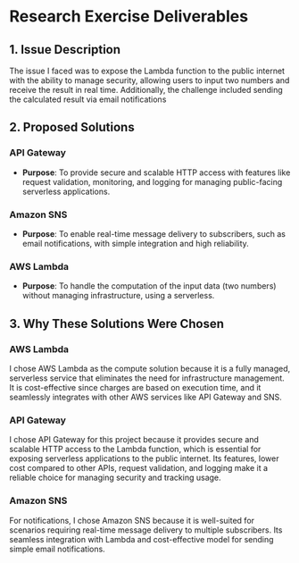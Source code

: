 # Research Exercise Deliverables

## 1. Issue Description
The issue I faced was to expose the Lambda function to the public internet with the ability to manage security, allowing users to input two numbers and receive the result in real time. Additionally, the challenge included sending the calculated result via email notifications

## 2. Proposed Solutions
### API Gateway
- **Purpose**: To provide secure and scalable HTTP access with features like request validation, monitoring, and logging for managing public-facing serverless applications.

### Amazon SNS
- **Purpose**: To enable real-time message delivery to subscribers, such as email notifications, with simple integration and high reliability.

### AWS Lambda
- **Purpose**: To handle the computation of the input data (two numbers) without managing infrastructure, using a serverless.

## 3. Why These Solutions Were Chosen
### AWS Lambda
I chose AWS Lambda as the compute solution because it is a fully managed, serverless service that eliminates the need for infrastructure management. It is cost-effective since charges are based on execution time, and it seamlessly integrates with other AWS services like API Gateway and SNS.

### API Gateway
I chose API Gateway for this project because it provides secure and scalable HTTP access to the Lambda function, which is essential for exposing serverless applications to the public internet. Its features, lower cost compared to other APIs, request validation, and logging make it a reliable choice for managing security and tracking usage.

### Amazon SNS
For notifications, I chose Amazon SNS because it is well-suited for scenarios requiring real-time message delivery to multiple subscribers. Its seamless integration with Lambda and cost-effective model for sending simple email notifications.
